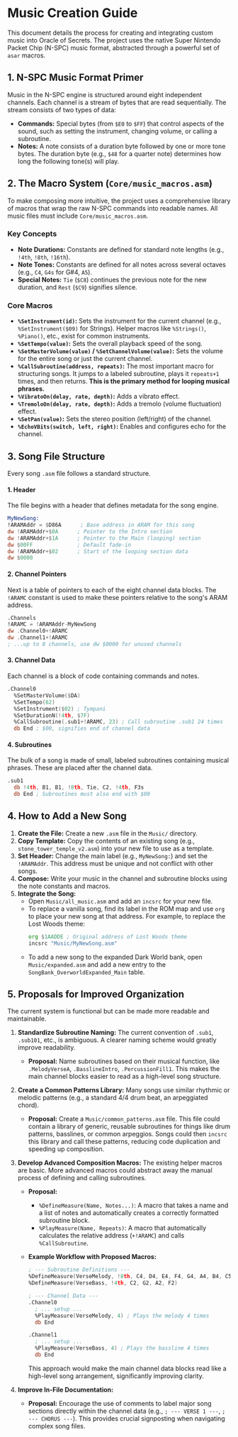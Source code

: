 # Music Creation Guide

This document details the process for creating and integrating custom music into Oracle of Secrets. The project uses the native Super Nintendo Packet Chip (N-SPC) music format, abstracted through a powerful set of `asar` macros.

## 1. N-SPC Music Format Primer

Music in the N-SPC engine is structured around eight independent channels. Each channel is a stream of bytes that are read sequentially. The stream consists of two types of data:

-   **Commands:** Special bytes (from `$E0` to `$FF`) that control aspects of the sound, such as setting the instrument, changing volume, or calling a subroutine.
-   **Notes:** A note consists of a duration byte followed by one or more tone bytes. The duration byte (e.g., `$48` for a quarter note) determines how long the following tone(s) will play.

## 2. The Macro System (`Core/music_macros.asm`)

To make composing more intuitive, the project uses a comprehensive library of macros that wrap the raw N-SPC commands into readable names. All music files must include `Core/music_macros.asm`.

### Key Concepts

-   **Note Durations:** Constants are defined for standard note lengths (e.g., `!4th`, `!8th`, `!16th`).
-   **Note Tones:** Constants are defined for all notes across several octaves (e.g., `C4`, `G4s` for G#4, `A5`).
-   **Special Notes:** `Tie` (`$C8`) continues the previous note for the new duration, and `Rest` (`$C9`) signifies silence.

### Core Macros

-   **`%SetInstrument(id)`:** Sets the instrument for the current channel (e.g., `%SetInstrument($09)` for Strings). Helper macros like `%Strings()`, `%Piano()`, etc., exist for common instruments.
-   **`%SetTempo(value)`:** Sets the overall playback speed of the song.
-   **`%SetMasterVolume(value)` / `%SetChannelVolume(value)`:** Sets the volume for the entire song or just the current channel.
-   **`%CallSubroutine(address, repeats)`:** The most important macro for structuring songs. It jumps to a labeled subroutine, plays it `repeats+1` times, and then returns. **This is the primary method for looping musical phrases.**
-   **`%VibratoOn(delay, rate, depth)`:** Adds a vibrato effect.
-   **`%TremoloOn(delay, rate, depth)`:** Adds a tremolo (volume fluctuation) effect.
-   **`%SetPan(value)`:** Sets the stereo position (left/right) of the channel.
-   **`%EchoVBits(switch, left, right)`:** Enables and configures echo for the channel.

## 3. Song File Structure

Every song `.asm` file follows a standard structure.

#### 1. Header

The file begins with a header that defines metadata for the song engine.

```asm
MyNewSong:
!ARAMAddr = $D86A      ; Base address in ARAM for this song
dw !ARAMAddr+$0A      ; Pointer to the Intro section
dw !ARAMAddr+$1A      ; Pointer to the Main (looping) section
dw $00FF              ; Default fade-in
dw !ARAMAddr+$02      ; Start of the looping section data
dw $0000
```

#### 2. Channel Pointers

Next is a table of pointers to each of the eight channel data blocks. The `!ARAMC` constant is used to make these pointers relative to the song's ARAM address.

```asm
.Channels
!ARAMC = !ARAMAddr-MyNewSong
dw .Channel0+!ARAMC
dw .Channel1+!ARAMC
; ...up to 8 channels, use dw $0000 for unused channels
```

#### 3. Channel Data

Each channel is a block of code containing commands and notes.

```asm
.Channel0
  %SetMasterVolume($DA)
  %SetTempo(62)
  %SetInstrument($02) ; Tympani
  %SetDurationN(!4th, $7F)
  %CallSubroutine(.sub1+!ARAMC, 23) ; Call subroutine .sub1 24 times
  db End ; $00, signifies end of channel data
```

#### 4. Subroutines

The bulk of a song is made of small, labeled subroutines containing musical phrases. These are placed after the channel data.

```asm
.sub1
  db !4th, B1, B1, !8th, Tie, C2, !4th, F3s
  db End ; Subroutines must also end with $00
```

## 4. How to Add a New Song

1.  **Create the File:** Create a new `.asm` file in the `Music/` directory.
2.  **Copy Template:** Copy the contents of an existing song (e.g., `stone_tower_temple_v2.asm`) into your new file to use as a template.
3.  **Set Header:** Change the main label (e.g., `MyNewSong:`) and set the `!ARAMAddr`. This address must be unique and not conflict with other songs.
4.  **Compose:** Write your music in the channel and subroutine blocks using the note constants and macros.
5.  **Integrate the Song:**
    -   Open `Music/all_music.asm` and add an `incsrc` for your new file.
    -   To replace a vanilla song, find its label in the ROM map and use `org` to place your new song at that address. For example, to replace the Lost Woods theme:
        ```asm
        org $1AADDE ; Original address of Lost Woods theme
        incsrc "Music/MyNewSong.asm"
        ```
    -   To add a new song to the expanded Dark World bank, open `Music/expanded.asm` and add a new entry to the `SongBank_OverworldExpanded_Main` table.

## 5. Proposals for Improved Organization

The current system is functional but can be made more readable and maintainable.

1.  **Standardize Subroutine Naming:** The current convention of `.sub1`, `.sub101`, etc., is ambiguous. A clearer naming scheme would greatly improve readability. 
    -   **Proposal:** Name subroutines based on their musical function, like `.MelodyVerseA`, `.BasslineIntro`, `.PercussionFill1`. This makes the main channel blocks easier to read as a high-level song structure.

2.  **Create a Common Patterns Library:** Many songs use similar rhythmic or melodic patterns (e.g., a standard 4/4 drum beat, an arpeggiated chord). 
    -   **Proposal:** Create a `Music/common_patterns.asm` file. This file could contain a library of generic, reusable subroutines for things like drum patterns, basslines, or common arpeggios. Songs could then `incsrc` this library and call these patterns, reducing code duplication and speeding up composition.

3.  **Develop Advanced Composition Macros:** The existing helper macros are basic. More advanced macros could abstract away the manual process of defining and calling subroutines.
    -   **Proposal:**
        -   `%DefineMeasure(Name, Notes...)`: A macro that takes a name and a list of notes and automatically creates a correctly formatted subroutine block.
        -   `%PlayMeasure(Name, Repeats)`: A macro that automatically calculates the relative address (`+!ARAMC`) and calls `%CallSubroutine`.

    -   **Example Workflow with Proposed Macros:**
        ```asm
        ; --- Subroutine Definitions ---
        %DefineMeasure(VerseMelody, !8th, C4, D4, E4, F4, G4, A4, B4, C5)
        %DefineMeasure(VerseBass, !4th, C2, G2, A2, F2)

        ; --- Channel Data ---
        .Channel0
          ; ... setup ...
          %PlayMeasure(VerseMelody, 4) ; Plays the melody 4 times
          db End

        .Channel1
          ; ... setup ...
          %PlayMeasure(VerseBass, 4) ; Plays the bassline 4 times
          db End
        ```
        This approach would make the main channel data blocks read like a high-level song arrangement, significantly improving clarity.

4.  **Improve In-File Documentation:**
    -   **Proposal:** Encourage the use of comments to label major song sections directly within the channel data (e.g., `; --- VERSE 1 ---`, `; --- CHORUS ---`). This provides crucial signposting when navigating complex song files.
